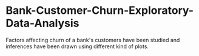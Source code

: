 # Bank-Customer-Churn-Exploratory-Data-Analysis
Factors affecting churn of a bank's customers have been studied and inferences have been drawn using different kind of plots.
